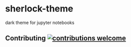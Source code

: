 # sherlock-theme
dark theme for jupyter notebooks


## Contributing [![contributions welcome](https://img.shields.io/badge/contributions-welcome-brightgreen.svg?style=flat)](https://github.com/openwisdom/sherlock-theme/issues)
